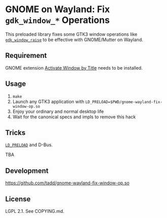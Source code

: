 GNOME on Wayland: Fix `gdk_window_*` Operations
===============================================

This preloaded library fixes some GTK3 window operations like
[`gdk_window_raise`](https://docs.gtk.org/gdk3/method.Window.raise.html)
to be effective with GNOME/Mutter on Wayland.


## Requirement

GNOME extension [Activate Window by
Title](https://extensions.gnome.org/extension/5021/activate-window-by-title/)
needs to be installed.

## Usage

1. `make`
2. Launch any GTK3 application with `LD_PRELOAD=$PWD/gnome-wayland-fix-window-op.so`
3. Enjoy your ordinary and normal desktop life
4. Wait for the canonical specs and impls to remove this hack

## Tricks

[`LD_PRELOAD`](https://man7.org/linux/man-pages/man8/ld.so.8.html#ENVIRONMENT) and D-Bus.

TBA

## Development

https://github.com/tadd/gnome-wayland-fix-window-op.so

## License

LGPL 2.1. See COPYING.md.
